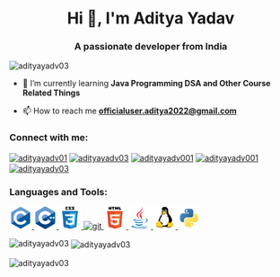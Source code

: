 <h1 align="center">Hi 👋, I'm Aditya Yadav</h1>
<h3 align="center">A passionate developer from India</h3>

<p align="left"> <img src="https://komarev.com/ghpvc/?username=adityayadv03&label=Profile%20views&color=0e75b6&style=flat" alt="adityayadv03" /> </p>

- 🌱 I’m currently learning **Java Programming DSA and Other Course Related Things**

- 📫 How to reach me **officialuser.aditya2022@gmail.com**

<h3 align="left">Connect with me:</h3>
<p align="left">
<a href="https://instagram.com/adityayadv01" target="blank"><img align="center" src="https://raw.githubusercontent.com/rahuldkjain/github-profile-readme-generator/master/src/images/icons/Social/instagram.svg" alt="adityayadv01" height="30" width="40" /></a>
<a href="https://www.codechef.com/users/adityayadv03" target="blank"><img align="center" src="https://cdn.jsdelivr.net/npm/simple-icons@3.1.0/icons/codechef.svg" alt="adityayadv03" height="30" width="40" /></a>
<a href="https://www.hackerrank.com/adityayadv001" target="blank"><img align="center" src="https://raw.githubusercontent.com/rahuldkjain/github-profile-readme-generator/master/src/images/icons/Social/hackerrank.svg" alt="adityayadv001" height="30" width="40" /></a>
<a href="https://auth.geeksforgeeks.org/user/adityayadv001" target="blank"><img align="center" src="https://raw.githubusercontent.com/rahuldkjain/github-profile-readme-generator/master/src/images/icons/Social/geeks-for-geeks.svg" alt="adityayadv001" height="30" width="40" /></a>
<a href="https://www.leetcode.com/adityayadv03" target="blank"><img align="center" src="https://raw.githubusercontent.com/rahuldkjain/github-profile-readme-generator/master/src/images/icons/Social/leet-code.svg" alt="adityayadv03" height="30" width="40" /></a>
</p>

<h3 align="left">Languages and Tools:</h3>
<p align="left"> <a href="https://www.cprogramming.com/" target="_blank" rel="noreferrer"> <img src="https://raw.githubusercontent.com/devicons/devicon/master/icons/c/c-original.svg" alt="c" width="40" height="40"/> </a> <a href="https://www.w3schools.com/cpp/" target="_blank" rel="noreferrer"> <img src="https://raw.githubusercontent.com/devicons/devicon/master/icons/cplusplus/cplusplus-original.svg" alt="cplusplus" width="40" height="40"/> </a> <a href="https://www.w3schools.com/css/" target="_blank" rel="noreferrer"> <img src="https://raw.githubusercontent.com/devicons/devicon/master/icons/css3/css3-original-wordmark.svg" alt="css3" width="40" height="40"/> </a> <a href="https://git-scm.com/" target="_blank" rel="noreferrer"> <img src="https://www.vectorlogo.zone/logos/git-scm/git-scm-icon.svg" alt="git" width="40" height="40"/> </a> <a href="https://www.w3.org/html/" target="_blank" rel="noreferrer"> <img src="https://raw.githubusercontent.com/devicons/devicon/master/icons/html5/html5-original-wordmark.svg" alt="html5" width="40" height="40"/> </a> <a href="https://www.java.com" target="_blank" rel="noreferrer"> <img src="https://raw.githubusercontent.com/devicons/devicon/master/icons/java/java-original.svg" alt="java" width="40" height="40"/> </a> <a href="https://www.linux.org/" target="_blank" rel="noreferrer"> <img src="https://raw.githubusercontent.com/devicons/devicon/master/icons/linux/linux-original.svg" alt="linux" width="40" height="40"/> </a> <a href="https://www.python.org" target="_blank" rel="noreferrer"> <img src="https://raw.githubusercontent.com/devicons/devicon/master/icons/python/python-original.svg" alt="python" width="40" height="40"/> </a> </p>

<p><img align="left" src="https://github-readme-stats.vercel.app/api/top-langs?username=adityayadv03&show_icons=true&locale=en&layout=compact" alt="adityayadv03" /></p>

<p>&nbsp;<img align="center" src="https://github-readme-stats.vercel.app/api?username=adityayadv03&show_icons=true&locale=en" alt="adityayadv03" /></p>

<p><img align="center" src="https://github-readme-streak-stats.herokuapp.com/?user=adityayadv03&" alt="adityayadv03" /></p>
